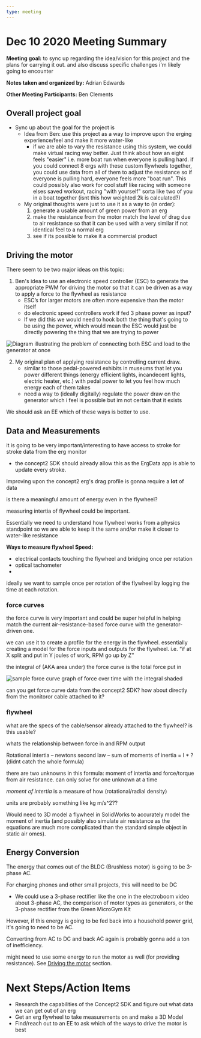 ```yaml
---
type: meeting
---
```

# Dec 10 2020 Meeting Summary

**Meeting goal:** to sync up regarding the idea/vision for this project and the plans for carrying it out. and also discuss specific challenges i'm likely going to encounter

**Notes taken and organized by:** Adrian Edwards

**Other Meeting Participants:** Ben Clements


## Overall project goal
- Sync up about the goal for the project is
	- Idea from Ben: use this project as a way to improve upon the erging experience/feel and make it more water-like
    	- if we are able to vary the resistance using this system, we could make virtual racing way better. Just think about how an eight feels "easier" i.e. more boat run when everyone is pulling hard. if you could connect 8 ergs with these custom flywheels together, you could use data from all of them to adjust the resistance so if everyone is pulling hard, everyone feels more "boat run". This could possibly also work for cool stuff like racing with someone elses saved workout, racing "with yourself" sorta like two of you in a boat together (isnt this how weighted 2k is calculated?)
	- My original thoughts were just to use it as a way to (in order):
		1. generate a usable amount of green power from an erg
		2. make the resistance from the motor match the level of drag due to air resistance so that it can be used with a very similar if not identical feel to a normal erg
		3. see if its possible to make it a commercial product


## Driving the motor
There seem to be two major ideas on this topic:

1. Ben's idea to use an electronic speed controller (ESC) to generate the appropriate PWM for driving the motor so that it can be driven as a way to apply a force to the flywheel as resistance
	- ESC’s for larger motors are often more expensive than the motor itself
	- do electronic speed controllers work if fed 3 phase power as input?
	- If we did this we would need to hook both the thing that's going to be using the power, which would mean the ESC would just be directly powering the thing that we are trying to power

![Diagram illustrating the problem of connecting both ESC and load to the generator at once](../files/meetings.ESCproblem.png)


2. My original plan of applying resistance by controlling current draw.
	- similar to those pedal-powered exhibits in museums that let you power different things (energy efficient lights, incandecent lights, electric heater, etc.) with pedal power to let you feel how much energy each of them takes
	- need a way to (ideally digitally) regulate the power draw on the generator which i feel is possible but im not certain that it exists


We should ask an EE which of these ways is better to use.



## Data and Measurements

it is going to be very important/interesting to have access to stroke for stroke data from the erg monitor
 - the concept2 SDK should already allow this as the ErgData app is able to update every stroke.

Improving upon the concept2 erg's drag profile is gonna require a **lot** of data

is there a meaningful amount of energy even in the flywheel?

measuring intertia of flywheel could be important.

Essentially we need to understand how flywheel works from a physics standpoint so we are able to keep it the same and/or make it closer to water-like resistance

**Ways to measure flywheel Speed:**
 - electrical contacts touching the flywheel and bridging once per rotation
 - optical tachometer
 - 

ideally we want to sample once per rotation of the flywheel by logging the time at each rotation.


### force curves

the force curve is very important and could be super helpful in helping match the current air-resistance-based force curve with the generator-driven one.

we can use it to create a profile for the energy in the flywheel. essentially creating a model for the force inputs and outputs for the flywheel. i.e. “if at X split and put in Y joules of work, RPM go up by Z”

the integral of (AKA area under) the force curve is the total force put in

![sample force curve graph of force over time with the integral shaded](./forcecurve-integral.png)

can you get force curve data from the concept2 SDK? how about directly from the monitoror cable attached to it?


### flywheel
what are the specs of the cable/sensor already attached to the flywheel? is this usable?

whats the relationship between force in and RPM output

Rotational intertia – newtons second law – sum of moments of inertia = I \* ? (didnt catch the whole formula)

there are two unknowns in this formula: moment of intertia and force/torque from air resistance. can only solve for one unknown at a time

*moment of intertia* is a measure of how (rotational/radial density)

units are probably something like kg m/s^2??

Would need to 3D model a flywheel in SolidWorks to accurately model the moment of inertia (and possibly also simulate air resistance as the equations are much more complicated than the standard simple object in static air omes).


## Energy Conversion

The energy that comes out of the BLDC (Brushless motor) is going to be 3-phase AC. 

For charging phones and other small projects, this will need to be DC
 - We could use a 3-phase rectifier like the one in the electroboom video about 3-phase AC, the comparison of motor types as generators, or the 3-phase rectifier from the Green MicroGym Kit

However, if this energy is going to be fed back into a household power grid, it's going to need to be AC.

Converting from AC to DC and back AC again is probably gonna add a ton of inefficiency.

might need to use some energy to run the motor as well (for providing resistance). See [Driving the motor](#Drivingthemotor) section.



# Next Steps/Action Items
 - Research the capabilities of the Concept2 SDK and figure out what data we can get out of an erg
 - Get an erg flywheel to take measurements on and make a 3D Model 
 - Find/reach out to an EE to ask which of the ways to drive the motor is best
